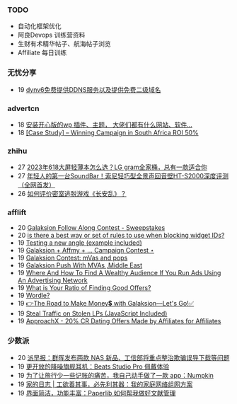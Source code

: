 ### TODO
-  自动化框架优化
-  阿良Devops 训练营资料
-  生财有术精华帖子、航海帖子浏览
-  Affiliate 每日训练

### 无忧分享
<!-- ruyo:START -->
-  19 [dynv6免费提供DDNS服务以及提供免费二级域名](https://51.ruyo.net/18430.html)<!-- ruyo:END -->

### advertcn
<!-- advertcn:START -->
-  18 [安装开心版的wp 插件、主题， 大佬们都有什么网站、软件...](https://www.advertcn.com/forum.php?mod=viewthread&tid=111253)
-  18 [[Case Study] – Winning Campaign in South Africa ROI 50%](https://www.advertcn.com/forum.php?mod=viewthread&tid=111251)<!-- advertcn:END -->

### zhihu
<!-- zhihu:START -->
-  27 [2023年618大屏轻薄本怎么选？LG gram全家桶，总有一款适合你](http://zhuanlan.zhihu.com/p/632641888?utm_campaign=rss&utm_medium=rss&utm_source=rss&utm_content=title)
-  27 [年轻人的第一台SoundBar！索尼轻巧型全景声回音壁HT-S2000深度评测（全网首发）](http://zhuanlan.zhihu.com/p/630990296?utm_campaign=rss&utm_medium=rss&utm_source=rss&utm_content=title)
-  26 [如何评价密室逃脱游戏《长安乱》？](http://www.zhihu.com/question/563950552/answer/3045961312?utm_campaign=rss&utm_medium=rss&utm_source=rss&utm_content=title)<!-- zhihu:END -->

### afflift
<!-- afflift:START -->
-  20 [Galaksion Follow Along Contest - Sweepstakes](https://afflift.com/f/threads/galaksion-follow-along-contest-sweepstakes.11314/)
-  20 [is there a best way or set of rules to use when blocking widget IDs?](https://afflift.com/f/threads/is-there-a-best-way-or-set-of-rules-to-use-when-blocking-widget-ids.11317/)
-  19 [Testing a new angle &lpar;example included&rpar;](https://afflift.com/f/threads/testing-a-new-angle-example-included.11316/)
-  19 [Galaksion + Affmy + ...  Campaign Contest ⋆](https://afflift.com/f/threads/galaksion-affmy-campaign-contest-%E2%8B%86.11225/)
-  19 [Galaksion Contest: mVas and pops](https://afflift.com/f/threads/galaksion-contest-mvas-and-pops.11292/)
-  19 [Galaksion Push With MVAs ,Middle East](https://afflift.com/f/threads/galaksion-push-with-mvas-middle-east.11299/)
-  19 [Where And How To Find A Wealthy Audience If You Run Ads Using An Advertising Network](https://afflift.com/f/threads/where-and-how-to-find-a-wealthy-audience-if-you-run-ads-using-an-advertising-network.11315/)
-  19 [What is Your Ratio of Finding Good Offers?](https://afflift.com/f/threads/what-is-your-ratio-of-finding-good-offers.11277/)
-  19 [Wordle?](https://afflift.com/f/threads/wordle.8222/)
-  19 [👉The Road to Make Money💲 with Galaksion—Let&#39;s Go!✅](https://afflift.com/f/threads/%F0%9F%91%89the-road-to-make-money%F0%9F%92%B2-with-galaksion%E2%80%94lets-go-%E2%9C%85.11303/)
-  19 [Steal Traffic on Stolen LPs &lpar;JavaScript Included&rpar;](https://afflift.com/f/threads/steal-traffic-on-stolen-lps-javascript-included.10819/)
-  19 [ApproachX - 20% CR Dating Offers Made by Affiliates for Affiliates](https://afflift.com/f/threads/approachx-20-cr-dating-offers-made-by-affiliates-for-affiliates.9381/)<!-- afflift:END -->

### 少数派
<!-- sspai:START -->
-  20 [派早报：群晖发布两款 NAS 新品、工信部将重点整治欺骗误导下载等问题](https://sspai.com/post/81312)
-  19 [更开放的降噪旗舰耳机：Beats Studio Pro 佩戴体验](https://sspai.com/post/81293)
-  19 [为了让旅行少一些记账的痛苦，我自己动手做了一款 app：Numpkin](https://sspai.com/post/80961)
-  19 [家的日志 | 工欲善其事，必先利其器：我的家庭网络组网方案](https://sspai.com/post/81073)
-  19 [界面简洁，功能丰富：Paperlib 如何帮我做好文献管理](https://sspai.com/post/80998)<!-- sspai:END -->
